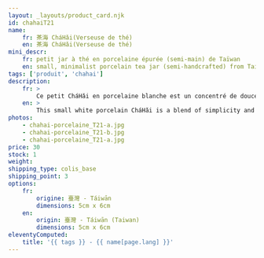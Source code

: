 ```yaml
---
layout: _layouts/product_card.njk
id: chahaiT21
name:
    fr: 茶海 CháHǎi(Verseuse de thé) 
    en: 茶海 CháHǎi(Verseuse de thé)
mini_descr:
    fr: petit jar à thé en porcelaine épurée (semi-main) de Taïwan
    en: small, minimalist porcelain tea jar (semi-handcrafted) from Taiwan.
tags: ['produit', 'chahai']
description: 
    fr: >
        Ce petit CháHǎi en porcelaine blanche est un concentré de douceur et de simplicité. Son design épuré et sa prise en main confortable en font un compagnon idéal pour vos moments de thé. Le bec verseur garantit un service précis,<!--more--> sans une goutte perdue. Léger et facile à utiliser, il ajoute une touche d’élégance à vos dégustations.Parfait pour ceux qui apprécient la beauté dans les petits détails.
    en: >
        This small white porcelain CháHǎi is a blend of simplicity and elegance. Its minimalist design and comfortable grip make it the perfect companion for your tea moments. The spout ensures precise pouring,<!--more--> without a single drop wasted. Light and easy to handle, it adds a touch of sophistication to your tea rituals. Perfect for those who appreciate beauty in the finer details.
photos:
    - chahai-porcelaine_T21-a.jpg
    - chahai-porcelaine_T21-b.jpg
    - chahai-porcelaine_T21-a.jpg
price: 30
stock: 1
weight:  
shipping_type: colis_base
shipping_point: 3
options:
    fr:
        origine: 臺灣 - Táiwān
        dimensions: 5cm x 6cm
    en:
        origin: 臺灣 - Táiwān (Taiwan)
        dimensions: 5cm x 6cm
eleventyComputed:
    title: '{{ tags }} - {{ name[page.lang] }}'
---
```

